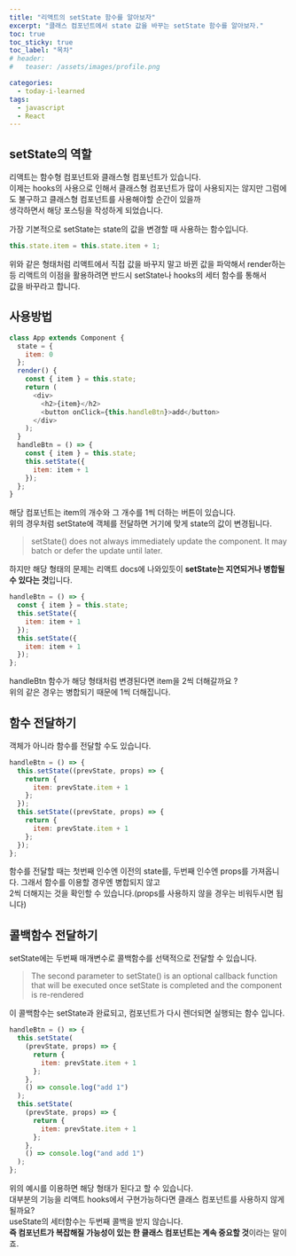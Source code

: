 ```yaml
---
title: "리액트의 setState 함수를 알아보자"
excerpt: "클래스 컴포넌트에서 state 값을 바꾸는 setState 함수를 알아보자."
toc: true
toc_sticky: true
toc_label: "목차"
# header:
#   teaser: /assets/images/profile.png

categories:
  - today-i-learned
tags:
  - javascript
  - React
---
```


## setState의 역할

리액트는 함수형 컴포넌트와 클래스형 컴포넌트가 있습니다.  
이제는 hooks의 사용으로 인해서 클래스형 컴포넌트가 많이 사용되지는 않지만 그럼에도 불구하고 클래스형 컴포넌트를 사용해야할 순간이 있을까  
생각하면서 해당 포스팅을 작성하게 되었습니다.

가장 기본적으로 setState는 state의 값을 변경할 때 사용하는 함수입니다.

```js
this.state.item = this.state.item + 1;
```

위와 같은 형태처럼 리액트에서 직접 값을 바꾸지 말고 바뀐 값을 파악해서 render하는 등 리액트의 이점을 활용하려면 반드시 setState나 hooks의 세터 함수를 통해서  
값을 바꾸라고 합니다.

## 사용방법

```js
class App extends Component {
  state = {
    item: 0
  };
  render() {
    const { item } = this.state;
    return (
      <div>
        <h2>{item}</h2>
        <button onClick={this.handleBtn}>add</button>
      </div>
    );
  }
  handleBtn = () => {
    const { item } = this.state;
    this.setState({
      item: item + 1
    });
  };
}
```

해당 컴포넌트는 item의 개수와 그 개수를 1씩 더하는 버튼이 있습니다.  
위의 경우처럼 setState에 객체를 전달하면 거기에 맞게 state의 값이 변경됩니다.

> setState() does not always immediately update the component. It may batch or defer the update until later.

하지만 해당 형태의 문제는 리액트 docs에 나와있듯이 **setState는 지연되거나 병합될 수 있다는 것**입니다.

```js
handleBtn = () => {
  const { item } = this.state;
  this.setState({
    item: item + 1
  });
  this.setState({
    item: item + 1
  });
};
```

handleBtn 함수가 해당 형태처럼 변경된다면 item을 2씩 더해갈까요 ?  
위의 같은 경우는 병합되기 때문에 1씩 더해집니다.

## 함수 전달하기

객체가 아니라 함수를 전달할 수도 있습니다.

```js
handleBtn = () => {
  this.setState((prevState, props) => {
    return {
      item: prevState.item + 1
    };
  });
  this.setState((prevState, props) => {
    return {
      item: prevState.item + 1
    };
  });
};
```

함수를 전달할 때는 첫번째 인수엔 이전의 state를, 두번째 인수엔 props를 가져옵니다. 그래서 함수를 이용할 경우엔 병합되지 않고  
2씩 더해지는 것을 확인할 수 있습니다.(props를 사용하지 않을 경우는 비워두시면 됩니다)

## 콜백함수 전달하기

setState에는 두번째 매개변수로 콜백함수를 선택적으로 전달할 수 있습니다.

> The second parameter to setState() is an optional callback function that will be executed once setState is completed and the component is re-rendered

이 콜백함수는 setState과 완료되고, 컴포넌트가 다시 렌더되면 실행되는 함수 입니다.

```js
handleBtn = () => {
  this.setState(
    (prevState, props) => {
      return {
        item: prevState.item + 1
      };
    },
    () => console.log("add 1")
  );
  this.setState(
    (prevState, props) => {
      return {
        item: prevState.item + 1
      };
    },
    () => console.log("and add 1")
  );
};
```

위의 예시를 이용하면 해당 형태가 된다고 할 수 있습니다.  
대부분의 기능을 리액트 hooks에서 구현가능하다면 클래스 컴포넌트를 사용하지 않게될까요?  
useState의 세터함수는 두번째 콜백을 받지 않습니다.  
**즉 컴포넌트가 복잡해질 가능성이 있는 한 클래스 컴포넌트는 계속 중요할 것**이라는 말이죠.
